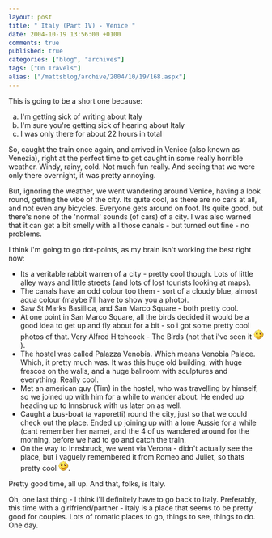 ```yaml
---
layout: post
title: " Italy (Part IV) - Venice "
date: 2004-10-19 13:56:00 +0100
comments: true
published: true
categories: ["blog", "archives"]
tags: ["On Travels"]
alias: ["/mattsblog/archive/2004/10/19/168.aspx"]
---
```

<!-- more -->

<P>This is going to be a short one because:</P>
 <OL type=a>
 <LI>I'm getting sick of writing about Italy</LI>
 <LI>I'm sure you're getting sick of hearing about Italy</LI>
 <LI>I was only there for about 22 hours in total</LI></OL>
 <P>So, caught the train once again, and arrived in Venice (also known as Venezia),&nbsp;right at the perfect time to get caught in some really horrible weather. Windy, rainy, cold. Not much fun really. And seeing that we were only there overnight, it was pretty annoying.</P>
 <P>But, ignoring the weather, we went wandering around Venice, having a look round, getting the vibe of the city. Its quite cool, as there are no cars at all, and not even any bicycles. Everyone gets around on foot. Its quite good, but there's none of the 'normal' sounds (of cars) of a city. I was also warned that it can get a bit smelly with all those canals - but turned out fine - no problems. </P>
 <P>I think i'm going to go dot-points, as my brain isn't working the best right now:</P>
 <UL>
 <LI>Its a veritable rabbit warren of a city - pretty cool though. Lots of little alley ways and little streets (and lots of lost tourists looking at maps).</LI>
 <LI>The canals have an odd colour too them - sort of a cloudy blue, almost aqua colour (maybe i'll have to show you a photo).</LI>
 <LI>Saw St Marks Basillica, and San Marco Square - both pretty cool. </LI>
 <LI>At one point in San Marco Square, all the birds decided it would be a good idea to get up and fly about for a bit - so i got some pretty cool photos of that. Very Alfred Hitchcock - The Birds (not that i've seen it <IMG alt=":)" class="emoticon" src="/images/emotions/emotion-1.gif">).</LI>
 <LI>The hostel was called Palazza Venobia. Which means Venobia Palace. Which, it pretty much was. It was this huge old building, with huge frescos on the walls, and a huge ballroom with sculptures and everything. Really cool.</LI>
 <LI>Met an american guy (Tim) in the hostel, who was travelling by himself, so we joined up with him for a while to wander about. He ended up heading up to Innsbruck with us later on as well.</LI>
 <LI>Caught a bus-boat (a vaporetti) round the city, just so that we could check out the place. Ended up joining up with a lone Aussie for a while (cant remember her name), and the 4 of us wandered around for the morning, before we had to go and catch the train. </LI>
 <LI>On the way to Innsbruck, we went via Verona - didn't actually see the place, but i vaguely remembered it from Romeo and Juliet, so thats pretty cool <IMG alt=":)" class="emoticon" src="/images/emotions/emotion-1.gif">.</LI></UL>
 <P>Pretty good time, all up. And that, folks, is Italy.</P>
 <P>Oh, one last thing - I think i'll definitely have to go back to Italy. Preferably, this time with a girlfriend/partner - Italy is a place that seems to be pretty good for couples. Lots of romatic places to go, things to see, things to do. One day.</P>
